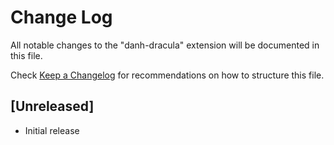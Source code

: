 # Change Log

All notable changes to the "danh-dracula" extension will be documented in this file.

Check [Keep a Changelog](http://keepachangelog.com/) for recommendations on how to structure this file.

## [Unreleased]

- Initial release
